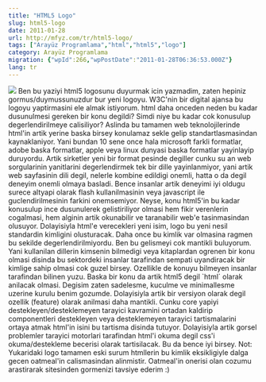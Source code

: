 ```yaml
---
title: "HTML5 Logo"
slug: html5-logo
date: 2011-01-28
url: http://mfyz.com/tr/html5-logo/
tags: ["Arayüz Programlama","html","html5","logo"]
category: Arayüz Programlama
migration: {"wpId":266,"wpPostDate":"2011-01-28T06:36:53.000Z"}
lang: tr
---
```


![](/images/archive/tr/2011/01/html5logo.jpg) Ben bu yaziyi html5 logosunu duyurmak icin yazmadim, zaten hepiniz gormus/duymussunuzdur bur yeni logoyu. W3C'nin bir digital ajansa bu logoyu yaptirmasini ele almak istiyorum. html daha onceden neden bu kadar dusunulmesi gereken bir konu degildi? Simdi niye bu kadar cok konusulup degerlendirilmeye calisiliyor? Aslinda bu tamamen web teknolojilerinde html'in artik yerine baska birsey konulamaz sekle gelip standartlasmasindan kaynaklaniyor. Yani bundan 10 sene once hala microsoft farkli formatlar, adobe baska formatlar, apple veya linux dunyasi baska formatlar yayinlayip duruyordu. Artik sirketler yeni bir format pesinde degiller cunku su an web sorgularinin yanitlarini degerlendirmek tek bir dille yayinlanmiyor, yani artik web sayfasinin dili degil, nelerle kombine edildigi onemli, hatta o da degil deneyim onemli olmaya basladi. Bence insanlar artik deneyimi iyi oldugu surece altyapi olarak flash kullanilmasinin veya javascript ile guclendirilmesinin farkini onemsemiyor. Neyse, konu html5'in bu kadar konusulup ince dusunulerek gelistiriliyor olmasi hem fikir verenlerin cogalmasi, hem alginin artik okunabilir ve taranabilir web'e tasinmasindan olusuyor. Dolayisiyla html'e verecekleri yeni isim, logo bu yeni nesil standardin kimligini olusturacak. Daha once bu kimlik var olmasina ragmen bu sekilde degerlendirilmiyordu. Ben bu gelismeyi cok mantikli buluyorum. Yani kullanilan dillerin kimsenin bilmedigi veya kitaplardan ogrenen bir konu olmasi disinda bu sektordeki insanlar tarafindan sempati uyandiracak bir kimlige sahip olmasi cok guzel birsey. Ozellikle de konuyu bilmeyen insanlar tarafindan bilinen yuzu. Baska bir konu da artik html5 degil \`html\` olarak anilacak olmasi. Degisim zaten sadelesme, kuculme ve minimallesme uzerine kurulu benim gozumde. Dolayisiyla artik bir versiyon olarak degil ozellik (feature) olarak anilmasi daha mantikli. Cunku core yapiyi destekleyen/desteklemeyen tarayici kavramini ortadan kaldirip componentleri destekleyen veya desteklemeyen tarayici tartismalarini ortaya atmak html'in isini bu tartisma disinda tutuyor. Dolayisiyla artik gorsel problemler tarayici motorlari tarafindan html'i okuma degil css'i okuma/destekleme becerisi olarak tartisilacak. Bu da bence iyi birsey. Not: Yukaridaki logo tamamen eski surum htmllerin bu kimlik eksikligiyle dalga gecen oatmeal'in calismasindan alinmistir. Oatmeal'in onerisi olan cozumu arastirarak sitesinden gormenizi tavsiye ederim :)